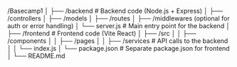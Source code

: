 /Basecamp1
│
├── /backend        # Backend code (Node.js + Express)
│   ├── /controllers
│   ├── /models
│   ├── /routes
│   ├── /middlewares (optional for auth or error handling)
│   └── server.js   # Main entry point for the backend
│
├── /frontend       # Frontend code (Vite React)
│   ├── /src
│   │   ├── /components
│   │   ├── /pages
│   │   ├── /services   # API calls to the backend
│   │   └── index.js
│   └── package.json   # Separate package.json for frontend
│
└── README.md
